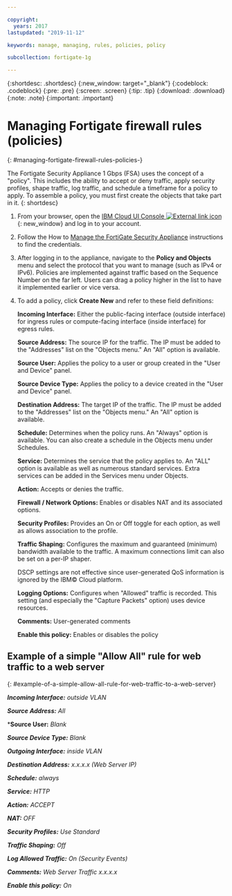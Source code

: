```yaml
---

copyright:
  years: 2017
lastupdated: "2019-11-12"

keywords: manage, managing, rules, policies, policy

subcollection: fortigate-1g

---
```


{:shortdesc: .shortdesc}
{:new_window: target="_blank"}
{:codeblock: .codeblock}
{:pre: .pre}
{:screen: .screen}
{:tip: .tip}
{:download: .download}
{:note: .note}
{:important: .important}

# Managing Fortigate firewall rules (policies)
{: #managing-fortigate-firewall-rules-policies-}

The Fortigate Security Appliance 1 Gbps (FSA) uses the concept of a "policy". This includes the ability to accept or deny traffic, apply security profiles, shape traffic, log traffic, and schedule a timeframe for a policy to apply. To assemble a policy, you must first create the objects that take part in it.
{: shortdesc}

1. From your browser, open the [IBM Cloud UI Console ![External link icon](../../icons/launch-glyph.svg "External link icon")](https://cloud.ibm.com/classic/security/firewalls/multivlan/provision){: new_window} and log in to your account.
2. Follow the How to [Manage the FortiGate Security Appliance](/docs/fortigate-1g?topic=fortigate-1g-managing-the-fortigate-security-appliance-1gbps) instructions to find the credentials.
3. After logging in to the appliance, navigate to the **Policy and Objects** menu and select the protocol that you want to manage (such as IPv4 or IPv6). Policies are implemented against traffic based on the Sequence Number on the far left. Users can drag a policy higher in the list to have it implemented earlier or vice versa.
4. To add a policy, click **Create New** and refer to these field definitions:

    **Incoming Interface:** Either the public-facing interface (outside interface) for ingress rules or compute-facing interface (inside interface) for egress rules.

    **Source Address:** The source IP for the traffic. The IP must be added to the "Addresses" list on the "Objects menu." An "All" option is available.

    **Source User:** Applies the policy to a user or group created in the "User and Device" panel.

    **Source Device Type:** Applies the policy to a device created in the "User and Device" panel.

    **Destination Address:** The target IP of the traffic. The IP must be added to the "Addresses" list on the "Objects menu." An "All" option is available.

    **Schedule:** Determines when the policy runs. An "Always" option is available. You can also create a schedule in the Objects menu under Schedules.

    **Service:** Determines the service that the policy applies to. An "ALL" option is available as well as numerous standard services. Extra services can be added in the Services menu under Objects.

    **Action:** Accepts or denies the traffic.

    **Firewall / Network Options:** Enables or disables NAT and its associated options.

    **Security Profiles:** Provides an On or Off toggle for each option, as well as allows association to the profile.

    **Traffic Shaping:** Configures the maximum and guaranteed (minimum) bandwidth available to the traffic. A maximum connections limit can also be set on a per-IP shaper.

    DSCP settings are not effective since user-generated QoS information is ignored by the IBM© Cloud platform.

    **Logging Options:** Configures when "Allowed" traffic is recorded. This setting (and especially the "Capture Packets" option) uses device resources.

    **Comments:** User-generated comments

    **Enable this policy:** Enables or disables the policy

## Example of a simple "Allow All" rule for web traffic to a web server
{: #example-of-a-simple-allow-all-rule-for-web-traffic-to-a-web-server}

***Incoming Interface:*** *outside VLAN*

***Source Address:*** *All*

***Source User:** *Blank*

***Source Device Type:*** *Blank*

***Outgoing Interface:*** *inside VLAN*

***Destination Address:*** *x.x.x.x (Web Server IP)*

***Schedule:*** *always*

***Service:*** *HTTP*

***Action:*** *ACCEPT*

***NAT:*** *OFF*

***Security Profiles:*** *Use Standard*

***Traffic Shaping:*** *Off*

***Log Allowed Traffic:*** *On (Security Events)*

***Comments:*** *Web Server Traffic x.x.x.x*

***Enable this policy:*** *On*
